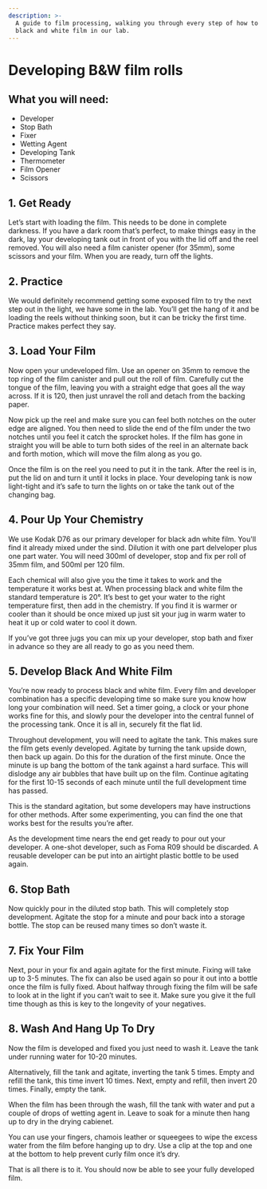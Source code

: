 ```yaml
---
description: >-
  A guide to film processing, walking you through every step of how to develop
  black and white film in our lab.
---
```


# Developing B&W film rolls

## What you will need: 

* Developer 
* Stop Bath 
* Fixer 
* Wetting Agent
* Developing Tank 
* Thermometer 
* Film Opener 
* Scissors

## **1. Get Ready**

Let’s start with loading the film. This needs to be done in complete darkness. If you have a dark room that’s perfect, to make things easy in the dark, lay your developing tank out in front of you with the lid off and the reel removed. You will also need a film canister opener \(for 35mm\), some scissors and your film. When you are ready, turn off the lights.

## **2. Practice**

We would definitely recommend getting some exposed film to try the next step out in the light, we have some in the lab. You’ll get the hang of it and be loading the reels without thinking soon, but it can be tricky the first time. Practice makes perfect they say.

## **3. Load Your Film**

Now open your undeveloped film. Use an opener on 35mm to remove the top ring of the film canister and pull out the roll of film. Carefully cut the tongue of the film, leaving you with a straight edge that goes all the way across. If it is 120, then just unravel the roll and detach from the backing paper.

Now pick up the reel and make sure you can feel both notches on the outer edge are aligned. You then need to slide the end of the film under the two notches until you feel it catch the sprocket holes. If the film has gone in straight you will be able to turn both sides of the reel in an alternate back and forth motion, which will move the film along as you go.

Once the film is on the reel you need to put it in the tank. After the reel is in, put the lid on and turn it until it locks in place. Your developing tank is now light-tight and it’s safe to turn the lights on or take the tank out of the changing bag.

## **4. Pour Up Your Chemistry**

We use Kodak D76 as our primary developer for black adn white film. You'll find it already mixed under the sind. Dilution it with one part delveloper plus one part  water. You will need 300ml of developer, stop and fix per roll of 35mm film, and 500ml per 120 film.

Each chemical will also give you the time it takes to work and the temperature it works best at. When processing black and white film the standard temperature is 20°. It’s best to get your water to the right temperature first, then add in the chemistry. If you find it is warmer or cooler than it should be once mixed up just sit your jug in warm water to heat it up or cold water to cool it down.

If you’ve got three jugs you can mix up your developer, stop bath and fixer in advance so they are all ready to go as you need them.

## **5. Develop Black And White Film**

You’re now ready to process black and white film. Every film and developer combination has a specific developing time so make sure you know how long your combination will need. Set a timer going, a clock or your phone works fine for this, and slowly pour the developer into the central funnel of the processing tank. Once it is all in, securely fit the flat lid.

Throughout development, you will need to agitate the tank. This makes sure the film gets evenly developed. Agitate by turning the tank upside down, then back up again. Do this for the duration of the first minute. Once the minute is up bang the bottom of the tank against a hard surface. This will dislodge any air bubbles that have built up on the film. Continue agitating for the first 10-15 seconds of each minute until the full development time has passed.

This is the standard agitation, but some developers may have instructions for other methods. After some experimenting, you can find the one that works best for the results you’re after.

As the development time nears the end get ready to pour out your developer. A one-shot developer, such as Foma R09 should be discarded. A reusable developer can be put into an airtight plastic bottle to be used again.

## **6. Stop Bath**

Now quickly pour in the diluted stop bath. This will completely stop development. Agitate the stop for a minute and pour back into a storage bottle. The stop can be reused many times so don’t waste it.

## **7. Fix Your Film**

Next, pour in your fix and again agitate for the first minute. Fixing will take up to 3-5 minutes. The fix can also be used again so pour it out into a bottle once the film is fully fixed. About halfway through fixing the film will be safe to look at in the light if you can’t wait to see it. Make sure you give it the full time though as this is key to the longevity of your negatives.

## **8. Wash And Hang Up To Dry**

Now the film is developed and fixed you just need to wash it. Leave the tank under running water for 10-20 minutes. 

Alternatively, fill the tank and agitate, inverting the tank 5 times. Empty and refill the tank, this time invert 10 times. Next, empty and refill, then invert 20 times. Finally, empty the tank.

When the film has been through the wash, fill the tank with water and put a couple of drops of wetting agent in. Leave to soak for a minute then hang up to dry in the drying cabienet.

You can use your fingers, chamois leather or squeegees to wipe the excess water from the film before hanging up to dry. Use a clip at the top and one at the bottom to help prevent curly film once it’s dry.

That is all there is to it. You should now be able to see your fully developed film.





